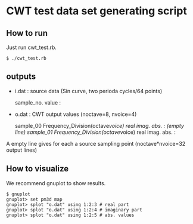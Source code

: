 # CWT test data set generating script

## How to run
Just run cwt_test.rb.

    $ ./cwt_test.rb

## outputs
+ i.dat : source data (Sin curve, two perioda cycles/64 points)

    sample_no. value
     :

+ o.dat : CWT output values (noctave=8, nvoice=4)

    sample_00 Frequency_Division(octave*voice) real imag. abs.
     :
    (empty line)
    sample_01 Frequency_Division(octave*voice) real imag. abs.
     :

A empty line gives for each a source sampling point (noctave*nvoice=32 output lines)

## How to visualize

We recommend gnuplot to show results.

    $ gnuplot
    gnuplot> set pm3d map
    gnuplot> splot "o.dat" using 1:2:3 # real part
    gnuplot> splot "o.dat" using 1:2:4 # imaginary part
    gnuplot> splot "o.dat" using 1:2:5 # abs. values

